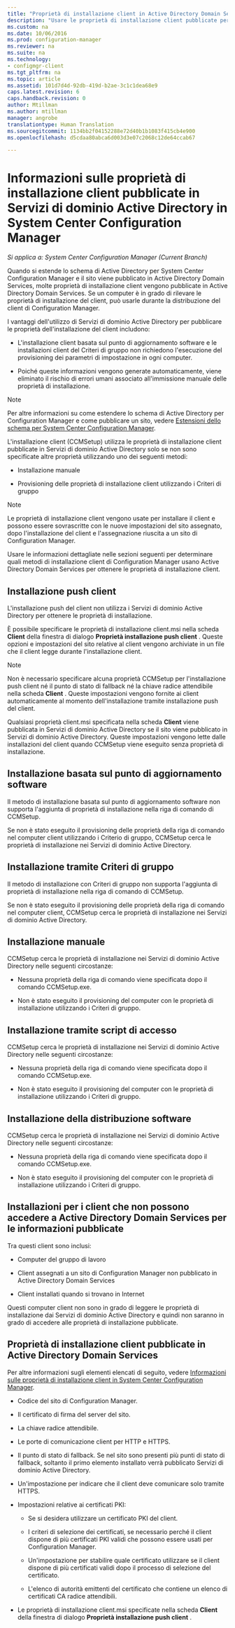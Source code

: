 ```yaml
---
title: "Proprietà di installazione client in Active Directory Domain Services | System Center Configuration Manager"
description: "Usare le proprietà di installazione client pubblicate per Active Directory Domain Services in System Center Configuration Manager."
ms.custom: na
ms.date: 10/06/2016
ms.prod: configuration-manager
ms.reviewer: na
ms.suite: na
ms.technology:
- configmgr-client
ms.tgt_pltfrm: na
ms.topic: article
ms.assetid: 101d7d4d-92db-419d-b2ae-3c1c1dea68e9
caps.latest.revision: 6
caps.handback.revision: 0
author: Mtillman
ms.author: mtillman
manager: angrobe
translationtype: Human Translation
ms.sourcegitcommit: 1134bb2f04152288e72d40b1b1083f415cb4e900
ms.openlocfilehash: d5cdaa80abca6d003d3e07c2068c12de64ccab67

---
```

# <a name="about-client-installation-properties-published-to-active-directory-domain-services-in-system-center-configuration-manager"></a>Informazioni sulle proprietà di installazione client pubblicate in Servizi di dominio Active Directory in System Center Configuration Manager

*Si applica a: System Center Configuration Manager (Current Branch)*

Quando si estende lo schema di Active Directory per System Center Configuration Manager e il sito viene pubblicato in Active Directory Domain Services, molte proprietà di installazione client vengono pubblicate in Active Directory Domain Services. Se un computer è in grado di rilevare le proprietà di installazione del client, può usarle durante la distribuzione del client di Configuration Manager.  

 I vantaggi dell'utilizzo di Servizi di dominio Active Directory per pubblicare le proprietà dell'installazione del client includono:  

-   L'installazione client basata sul punto di aggiornamento software e le installazioni client del Criteri di gruppo non richiedono l'esecuzione del provisioning dei parametri di impostazione in ogni computer.  

-   Poiché queste informazioni vengono generate automaticamente, viene eliminato il rischio di errori umani associato all'immissione manuale delle proprietà di installazione.  

> [!NOTE]  
>  Per altre informazioni su come estendere lo schema di Active Directory per Configuration Manager e come pubblicare un sito, vedere [Estensioni dello schema per System Center Configuration Manager](../../plan-design/network/schema-extensions.md).  

 L'installazione client (CCMSetup) utilizza le proprietà di installazione client pubblicate in Servizi di dominio Active Directory solo se non sono specificate altre proprietà utilizzando uno dei seguenti metodi:  

-   Installazione manuale  

-   Provisioning delle proprietà di installazione client utilizzando i Criteri di gruppo  

> [!NOTE]  
>  Le proprietà di installazione client vengono usate per installare il client e possono essere sovrascritte con le nuove impostazioni del sito assegnato, dopo l'installazione del client e l'assegnazione riuscita a un sito di Configuration Manager.  

 Usare le informazioni dettagliate nelle sezioni seguenti per determinare quali metodi di installazione client di Configuration Manager usano Active Directory Domain Services per ottenere le proprietà di installazione client.  

## <a name="client-push-installation"></a>Installazione push client  
 L'installazione push del client non utilizza i Servizi di dominio Active Directory per ottenere le proprietà di installazione.  

 È possibile specificare le proprietà di installazione client.msi nella scheda **Client** della finestra di dialogo **Proprietà installazione push client** . Queste opzioni e impostazioni del sito relative al client vengono archiviate in un file che il client legge durante l'installazione client.  

> [!NOTE]  
>  Non è necessario specificare alcuna proprietà CCMSetup per l'installazione push client né il punto di stato di fallback né la chiave radice attendibile nella scheda **Client** . Queste impostazioni vengono fornite ai client automaticamente al momento dell'installazione tramite installazione push del client.  

 Qualsiasi proprietà client.msi specificata nella scheda **Client** viene pubblicata in Servizi di dominio Active Directory se il sito viene pubblicato in Servizi di dominio Active Directory. Queste impostazioni vengono lette dalle installazioni del client quando CCMSetup viene eseguito senza proprietà di installazione.  

## <a name="software-update-point-based-installation"></a>Installazione basata sul punto di aggiornamento software  
 Il metodo di installazione basata sul punto di aggiornamento software non supporta l'aggiunta di proprietà di installazione nella riga di comando di CCMSetup.  

 Se non è stato eseguito il provisioning delle proprietà della riga di comando nel computer client utilizzando i Criterio di gruppo, CCMSetup cerca le proprietà di installazione nei Servizi di dominio Active Directory.  

## <a name="group-policy-installation"></a>Installazione tramite Criteri di gruppo  
 Il metodo di installazione con Criteri di gruppo non supporta l'aggiunta di proprietà di installazione nella riga di comando di CCMSetup.  

 Se non è stato eseguito il provisioning delle proprietà della riga di comando nel computer client, CCMSetup cerca le proprietà di installazione nei Servizi di dominio Active Directory.  

## <a name="manual-installation"></a>Installazione manuale  
 CCMSetup cerca le proprietà di installazione nei Servizi di dominio Active Directory nelle seguenti circostanze:  

-   Nessuna proprietà della riga di comando viene specificata dopo il comando CCMSetup.exe.  

-   Non è stato eseguito il provisioning del computer con le proprietà di installazione utilizzando i Criteri di gruppo.  

## <a name="logon-script-installation"></a>Installazione tramite script di accesso  
 CCMSetup cerca le proprietà di installazione nei Servizi di dominio Active Directory nelle seguenti circostanze:  

-   Nessuna proprietà della riga di comando viene specificata dopo il comando CCMSetup.exe.  

-   Non è stato eseguito il provisioning del computer con le proprietà di installazione utilizzando i Criteri di gruppo.  

## <a name="software-distribution-installation"></a>Installazione della distribuzione software  
 CCMSetup cerca le proprietà di installazione nei Servizi di dominio Active Directory nelle seguenti circostanze:  

-   Nessuna proprietà della riga di comando viene specificata dopo il comando CCMSetup.exe.  

-   Non è stato eseguito il provisioning del computer con le proprietà di installazione utilizzando i Criteri di gruppo.  

## <a name="installations-for-clients-that-cannot-access-active-directory-domain-services-for-published-information"></a>Installazioni per i client che non possono accedere a Active Directory Domain Services per le informazioni pubblicate  
 Tra questi client sono inclusi:  

-   Computer del gruppo di lavoro  

-   Client assegnati a un sito di Configuration Manager non pubblicato in Active Directory Domain Services  

-   Client installati quando si trovano in Internet  

 Questi computer client non sono in grado di leggere le proprietà di installazione dai Servizi di dominio Active Directory e quindi non saranno in grado di accedere alle proprietà di installazione pubblicate.  

## <a name="client-installation-properties-published-to-active-directory-domain-services"></a>Proprietà di installazione client pubblicate in Active Directory Domain Services  
 Per altre informazioni sugli elementi elencati di seguito, vedere [Informazioni sulle proprietà di installazione client in System Center Configuration Manager](../../../core/clients/deploy/about-client-installation-properties.md).  

-   Codice del sito di Configuration Manager.  

-   Il certificato di firma del server del sito.  

-   La chiave radice attendibile.  

-   Le porte di comunicazione client per HTTP e HTTPS.  

-   Il punto di stato di fallback. Se nel sito sono presenti più punti di stato di fallback, soltanto il primo elemento installato verrà pubblicato Servizi di dominio Active Directory.  

-   Un'impostazione per indicare che il client deve comunicare solo tramite HTTPS.  

-   Impostazioni relative ai certificati PKI:  

    -   Se si desidera utilizzare un certificato PKI del client.  

    -   I criteri di selezione dei certificati, se necessario perché il client dispone di più certificati PKI validi che possono essere usati per Configuration Manager.  

    -   Un'impostazione per stabilire quale certificato utilizzare se il client dispone di più certificati validi dopo il processo di selezione del certificato.  

    -   L'elenco di autorità emittenti del certificato che contiene un elenco di certificati CA radice attendibili.  

-   Le proprietà di installazione client.msi specificate nella scheda **Client** della finestra di dialogo **Proprietà installazione push client** .



<!--HONumber=Nov16_HO1-->


